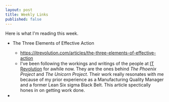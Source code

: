 ```yaml
---
layout: post
title: Weekly Links
published: false
---
```


Here is what I'm reading this week.

* The Three Elements of Effective Action
  * https://itrevolution.com/articles/the-three-elements-of-effective-action
  * I've been following the workings and writings of the people at [IT Revolution](https://itrevolution.com/articles/) for awhile now. They are the ones behind *The Phoenix Project* and *The Unicorn Project*.
  Their work really resonates with me because of my prior experience as a Manufacturing Quality Manager and a former Lean Six sigma Black Belt. This article spectically hones in on getting work done.

* 
